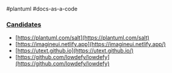 #plantuml #docs-as-a-code

### [Candidates](https://github.com/mermaid-js/mermaid/issues/1184)
* [https://plantuml.com/salt](https://plantuml.com/salt)
* [https://imagineui.netlify.app](https://imagineui.netlify.app/)
* [https://utext.github.io](https://utext.github.io/)
* [https://github.com/lowdefy/lowdefy](https://github.com/lowdefy/lowdefy)

